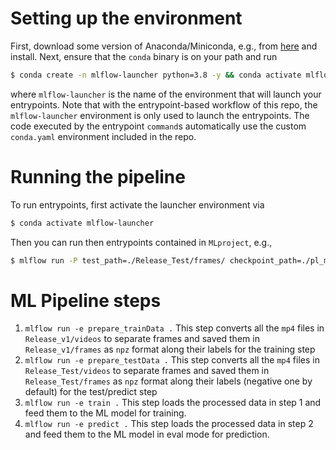 # Setting up the environment

First, download some version of Anaconda/Miniconda, e.g., from [here](https://docs.conda.io/en/latest/miniconda.html) and install.  Next, ensure that the `conda` binary is on your path and run

```bash
$ conda create -n mlflow-launcher python=3.8 -y && conda activate mlflow-launcher && pip install -r ./requirements.txt
```

where `mlflow-launcher` is the name of the environment that will launch your entrypoints.  Note that with the entrypoint-based workflow of this repo, the `mlflow-launcher` environment is only used to launch the entrypoints.  The code executed by the entrypoint `command`s automatically use the custom `conda.yaml` environment included in the repo.


# Running the pipeline

To run entrypoints, first activate the launcher environment via

```bash
$ conda activate mlflow-launcher
```

Then you can run then entrypoints contained in  `MLproject`, e.g., 

```bash
$ mlflow run -P test_path=./Release_Test/frames/ checkpoint_path=./pl_models/Intuitive/checkpoint/ best_model=epoch=15-step=24351.ckpt batch_size=16 -e predict .
```

# ML Pipeline steps

1) ```mlflow run -e prepare_trainData .``` This step converts all the `mp4` files in `Release_v1/videos` to separate frames and saved them in `Release_v1/frames` as `npz` format along their labels for the training step
2) ```mlflow run -e prepare_testData .``` This step converts all the `mp4` files in `Release_Test/videos` to separate frames and saved them in `Release_Test/frames` as `npz` format along their labels (negative one by default) for the test/predict step
3) ```mlflow run -e train .``` This step loads the processed data in step 1 and feed them to the ML model for training.
4) ```mlflow run -e predict .``` This step loads the processed data in step 2 and feed them to the ML model in eval mode for prediction.
